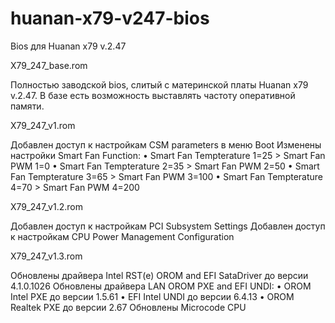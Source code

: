 # huanan-x79-v247-bios
Bios для Huanan x79 v.2.47

X79_247_base.rom

Полностью заводской bios, слитый с материнской платы Huanan x79 v.2.47. В базе есть возможность выставлять частоту оперативной памяти.

X79_247_v1.rom

Добавлен доступ к настройкам CSM parameters в меню Boot
Изменены настройки Smart Fan Function:
•	Smart Fan Tempterature 1=25 > Smart Fan PWM 1=0
•	Smart Fan Tempterature 2=35 > Smart Fan PWM 2=50
•	Smart Fan Tempterature 3=65 > Smart Fan PWM 3=100
•	Smart Fan Tempterature 4=70 > Smart Fan PWM 4=200

X79_247_v1.2.rom

Добавлен доступ к настройкам PCI Subsystem Settings
Добавлен доступ к настройкам CPU Power Management Configuration

X79_247_v1.3.rom

Обновлены драйвера Intel RST(e) OROM and EFI SataDriver до версии 4.1.0.1026
Обновлены драйвера LAN OROM PXE and EFI UNDI:
•	OROM Intel PXE до версии 1.5.61
•	EFI Intel UNDI до версии 6.4.13
•	OROM Realtek PXE до версии 2.67
Обновлены Microcode CPU



